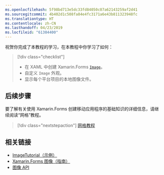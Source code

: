 ```yaml
---
ms.openlocfilehash: 5f98bd713e5dc33fd84050c07a62143259af2d41
ms.sourcegitcommit: 4b402d1c508fa84e4fc3171a6e43b811323948fc
ms.translationtype: HT
ms.contentlocale: zh-CN
ms.lasthandoff: 04/23/2019
ms.locfileid: "61384400"
---
```

祝贺你完成了本教程的学习，在本教程中你学习了如何：

> [!div class="checklist"]
> - 在 XAML 中创建 Xamarin.Forms [`Image`](xref:Xamarin.Forms.Image)。
> - 自定义 `Image` 外观。
> - 显示每个平台项目的本地图像文件。

## <a name="next-steps"></a>后续步骤

要了解有关使用 Xamarin.Forms 创建移动应用程序的基础知识的详细信息，请继续阅读“网格”教程。

> [!div class="nextstepaction"]
> [网格教程](~/get-started/tutorials/grid/index.yml)

## <a name="related-links"></a>相关链接

- [ImageTutorial（示例）](https://developer.xamarin.com/samples/xamarin-forms/GetStarted/Tutorials/ImageTutorial)
- [Xamarin.Forms 图像（指南）](~/xamarin-forms/user-interface/images.md)
- [图像 API](xref:Xamarin.Forms.Image)
